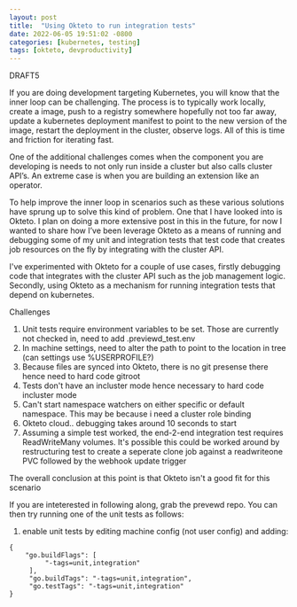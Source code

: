 ```yaml
---
layout: post
title:  "Using Okteto to run integration tests"
date: 2022-06-05 19:51:02 -0800
categories: [kubernetes, testing]
tags: [okteto, devproductivity]
---
```

DRAFT5

If you are doing development targeting Kubernetes, you will know that the inner loop can be challenging.  The process is to typically work locally, create a image, push to a registry somewhere hopefully not too far away, update a kubernetes deployment manifest to point to the new version of the image, restart the deployment in the cluster, observe logs.  All of this is time and friction for iterating fast.

One of the additional challenges comes when the component you are developing is needs to not only run inside a cluster but also calls cluster API’s.  An extreme case is when you are building an extension like an operator.  

To help improve the inner loop in scenarios such as these various solutions have sprung up to solve this kind of problem.  One that I have looked into is Okteto.  I plan on doing a more extensive post in this in the future, for now I wanted to share how I’ve been leverage Okteto as a means of running and debugging some of my unit and integration tests that test code that creates job resources on the fly by integrating with the cluster API.

I've experimented with Okteto for a couple of use cases, firstly debugging code that integrates with the cluster API such as the job management logic.  Secondly, using Okteto as a mechanism for running integration tests that depend on kubernetes.

Challenges

1) Unit tests require environment variables to be set.  Those are currently not checked in, need to add .previewd_test.env
2) In machine settings, need to alter the path to point to the location in tree (can settings use %USERPROFILE?)
3) Because files are synced into Okteto, there is no git presense there hence need to hard code gitroot
4) Tests don't have an incluster mode hence necessary to hard code incluster mode
5) Can't start namespace watchers on either specific or default namespace.  This may be because i need a cluster role binding
7) Okteto cloud.. debugging takes around 10 seconds to start
8) Assuming a simple test worked, the end-2-end integration test requires ReadWriteMany volumes.  It's possible this could be worked around by restructuring test to create a seperate clone job against a readwriteone PVC followed by the webhook update trigger

The overall conclusion at this point is that Okteto isn't a good fit for this scenario

If you are inteterested in following along, grab the prevewd repo.  You can then try running one of the unit tests as follows:

1. enable unit tests by editing machine config (not user config) and adding:
```
{
    "go.buildFlags": [
         "-tags=unit,integration"
     ],
     "go.buildTags": "-tags=unit,integration",
     "go.testTags": "-tags=unit,integration"
}
```

